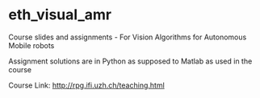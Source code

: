 # eth_visual_amr
Course slides and assignments - For Vision Algorithms for Autonomous Mobile robots

Assignment solutions are in Python as supposed to Matlab as used in the course

Course Link: http://rpg.ifi.uzh.ch/teaching.html
